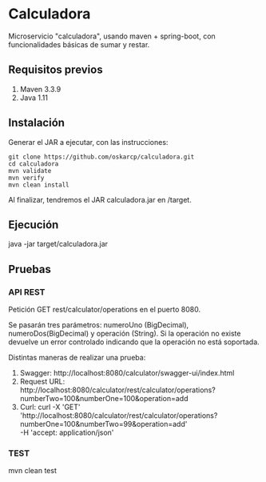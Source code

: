 # Calculadora
Microservicio "calculadora", usando maven + spring-boot, con funcionalidades básicas de sumar y restar.


## Requisitos previos
1. Maven 3.3.9
2. Java 1.11

## Instalación

Generar el JAR a ejecutar, con las instrucciones: 
```
git clone https://github.com/oskarcp/calculadora.git
cd calculadora
mvn validate
mvn verify
mvn clean install
```
Al finalizar, tendremos el JAR calculadora.jar  en /target.

## Ejecución

java -jar target/calculadora.jar

## Pruebas

### API REST
Petición GET rest/calculator/operations en el puerto 8080.


Se pasarán tres parámetros: numeroUno (BigDecimal), numeroDos(BigDecimal) y operación (String).
Si la operación no existe devuelve un error controlado indicando que la operación no está soportada.


Distintas maneras de realizar una prueba: 
1. Swagger: http://localhost:8080/calculator/swagger-ui/index.html
2. Request URL: http://localhost:8080/calculator/rest/calculator/operations?numberTwo=100&numberOne=100&operation=add
3. Curl: curl -X 'GET' \
  'http://localhost:8080/calculator/rest/calculator/operations?numberOne=100&numberTwo=99&operation=add' \
  -H 'accept: application/json'

### TEST

mvn clean test







